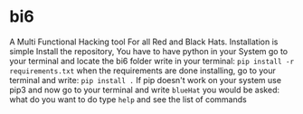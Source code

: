 # bi6
A Multi Functional Hacking tool For all Red and Black Hats.
Installation is simple
Install the repository,
You have to have python in your System
go to your terminal and locate the bi6 folder
write in your terminal: `pip install -r requirements.txt`
when the requirements are done installing,
go to your terminal and write: `pip install .`
If pip doesn't work on your system use pip3
and now go to your terminal and write `blueHat`
you would be asked: what do you want to do
type `help` and see the list of commands
